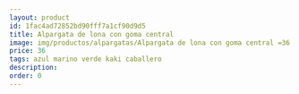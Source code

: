 ```yaml
---
layout: product
id: 1fac4ad72852bd90fff7a1cf90d9d5
title: Alpargata de lona con goma central 
image: img/productos/alpargatas/Alpargata de lona con goma central =36 =azul marino verde kaki caballero.webp
price: 36 
tags: azul marino verde kaki caballero
description: 
order: 0
---
```


